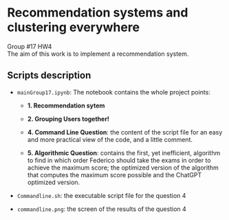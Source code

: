 # Recommendation systems and clustering everywhere
Group #17 HW4\
The aim of this work is to implement a recommendation system.
## Scripts description
* `mainGroup17.ipynb`: The notebook contains the whole project points:
  * **1. Recommendation sytem**
  * **2. Grouping Users together!**

  * **4. Command Line Question**: the content of the script file for an easy and more practical view of the code, and a little comment.
  * **5. Algorithmic Question**: contains the first, yet inefficient, algorithm to find in which order Federico should take the exams in order to achieve the maximum score; the optimized version of the algorithm that computes the maximum score possible and the ChatGPT optimized version. 

* `Commandline.sh`: the executable script file for the question 4
* `commandline.png`: the screen of the results of the question 4

